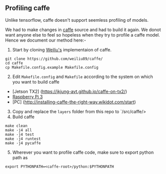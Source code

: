 ## Profiling caffe
Unlike tensorflow, caffe doesn't support seemless profiling of models.

We had to make changes in [caffe](https://github.com/weiliu89/caffe/) source and had to build it again. 
We donot want anyone else to feel so hopeless when they try to profile a caffe model.
Hence we document our method here:-

1. Start by cloning [Weiliu's](https://github.com/weiliu89/caffe/) implementaion of caffe.
```
git clone https://github.com/weiliu89/caffe/
cd caffe
cp Makefile.config.example Makefile.config
```
2. Edit `Makefile.config` and `Makefile` according to the system on which you want to build caffe
  * [Jetson TX2] (https://jkjung-avt.github.io/caffe-on-tx2/)
  * [Raspberry Pi 3](https://github.com/leo2105/Caffe-installation-Raspberry-Pi-3)
  * [PC] (http://installing-caffe-the-right-way.wikidot.com/start)
3. Copy and replace the `layers` folder from this repo to `<caffe-root>/src/caffe/>
4. Build caffe
```
make clean
make -j4 all
make -j4 test
make -j4 runtest
make -j4 pycaffe
```
5. Wherever you want to profile caffe code, make sure to export python path as
```
export PYTHONPATH=<caffe-root>/python:$PYTHONPATH
```
